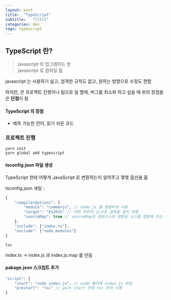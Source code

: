 ```yaml
---
layout: post
title:  "TypeScript"
subtitle:   "lllll"
categories: dev
tags: typescript
---
```


## TypeScript 란?
> javascript 의 업그레이드 판  
> javascript 로 컴파일 됨

javascript 는 사용하기 쉽고, 엄격한 규칙도 없고, 원하는 방향으로 수정도 편함

하지만, 큰 프로젝트 진행이나 팀으로 일 할때, 버그를 최소화 하고 싶을 때 위의 장점들은 **단점**이 됨

#### TypeScript 의 장점

- 예측 가능한 언어, 읽기 쉬운 코드

### 프로젝트 진행  

    yarn init
    yarn global add typescript

#### tsconfig.json 파일 생성

TypeScript 한테 어떻게 JavaScript 로 변환하는지 알려주고 몇몇 옵션을 줌

tsconfig.json 세팅 :

```js
{
    "compilerOptions": {
        "module": "commonjs", // node.js 를 평범하게 사용
        "target": "ES2015" // 어떤 버전의 js으로 컴파일 할지 정함
        "sourceMap": true // sourceMap은 원본소스와 변환된 소스를 맵핑해 주는 방법을 제안한 것
    },
    "include": ["index.ts"],
    "exclude": ["node_modules"]
}
```

    tsc

index.ts -> index.js 과 index.js.map 를 만듬

#### pakage.json 스크립트 추가

```js
"script": {
    "start": "node index.js", // node 폴더에 index.js 파일
    "prestart": "tsc" // yarn start 전에 tsc 먼저 시행
}
```

